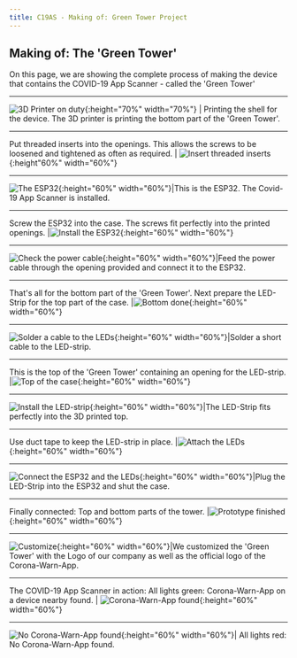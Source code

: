 ```yaml
---
title: C19AS - Making of: Green Tower Project
---
```


## Making of: The 'Green Tower'

On this page, we are showing the complete process of making the device that contains the COVID-19 App Scanner - called the 'Green Tower'

---

![3D Printer on duty](../media/greentower-makingof-01.jpg){:height="70%" width="70%"} | Printing the shell for the device. The 3D printer is printing the bottom part of the 'Green Tower'.  

---

Put threaded inserts into the openings. This allows the screws to be loosened and tightened as often as required. | ![Insert threaded inserts](../media/greentower-makingof-02.jpg){:height"60%" width="60%"}

---

![The ESP32](../media/greentower-makingof-03.jpg){:height="60%" width="60%"}|This is the ESP32. The Covid-19 App Scanner is installed.


---

Screw the ESP32 into the case. The screws fit perfectly into the printed openings. |![Install the ESP32](../media/greentower-makingof-04.jpg){:height="60%" width="60%"}

---

![Check the power cable](../media/greentower-makingof-05.jpg){:height="60%" width="60%"}|Feed the power cable through the opening provided and connect it to the ESP32.

---

That's all for the bottom part of the 'Green Tower'. Next prepare the LED-Strip for the top part of the case. |![Bottom done](../media/greentower-makingof-06.jpg){:height="60%" width="60%"}

---

![Solder a cable to the LEDs](../media/greentower-makingof-07.jpg){:height="60%" width="60%"}|Solder a short cable to the LED-strip.

---

This is the top of the 'Green Tower' containing an opening for the LED-strip. |![Top of the case](../media/greentower-makingof-09.jpg){:height="60%" width="60%"}

---

![Install the LED-strip](../media/greentower-makingof-10.jpg){:height="60%" width="60%"}|The LED-Strip fits perfectly into the 3D printed top.

---

Use duct tape to keep the LED-strip in place. |![Attach the LEDs](../media/greentower-makingof-11.jpg){:height="60%" width="60%"}

---

![Connect the ESP32 and the LEDs](../media/greentower-makingof-13.jpg){:height="60%" width="60%"}|Plug the LED-Strip into the ESP32 and shut the case.

---

Finally connected: Top and bottom parts of the tower. |![Prototype finished](../media/greentower-makingof-14.jpg){:height="60%" width="60%"}

---

![Customize](../media/greentower-makingof-16.jpg){:height="60%" width="60%"}|We customized the 'Green Tower' with the Logo of our company as well as the official logo of the Corona-Warn-App.

---

The COVID-19 App Scanner in action: All lights green: Corona-Warn-App on a device nearby found. | ![Corona-Warn-App found](../media/greentower-makingof-18.jpg){:height="60%" width="60%"}

---

![No Corona-Warn-App found](../media/greentower-makingof-19.jpg){:height="60%" width="60%"}| All lights red: No Corona-Warn-App found. 
